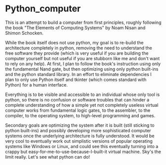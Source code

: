 # Python_computer
This is an attempt to build a computer from first principles, roughly following the book "The Elements of Computing Systems" by Noam Nisan and Shimon Schocken. 

While the book itself does not use python, my goal is to re-build the architecture completely in python, removing the need to understand the free software they provide (which is very useful if you are building the computer yourself but not useful if you are stubborn like me and don't want to rely on any help). At first, I plan to follow the book's instruction using only the fundamental Nand gate, but then optimizing using only python built-ins and the python standard library. In an effort to eliminate dependencies I plan to only use Python itself and tkinter (which comes standard with Python) for a human interface.

Everything is to be visible and accessible to an individual whose only tool is python, so there is no confusion or software troubles that can hinder a complete understanding of how a simple yet not completely useless virtual computer works from fundamental logic gates, to the assembler, to the compiler, to the operating system, to high-level programming and games.

Secondary goals are optimizing the system after it is built (still sticking to python built-ins) and possibly developing more sophisticated computer systems once the underlying architecture is fully understood. It would be very cool to eventually work out simplistic versions of popular operating systems like Windows or Linux, and could see this eventually turning into a crappy but easy-for-me-to-use-because-I-built-it virtual machine. Sky's the limit really. Let's see what python can do!
